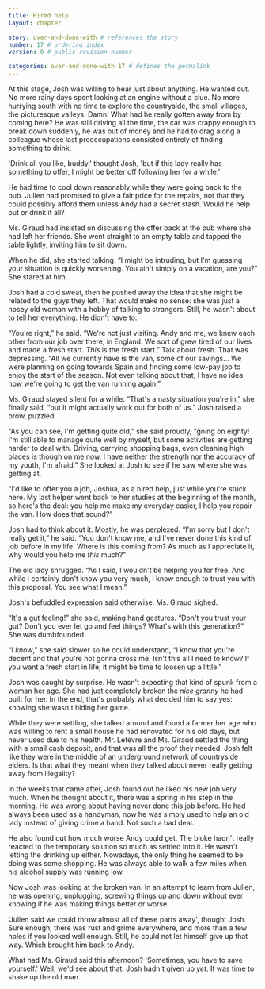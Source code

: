 ```yaml
---
title: Hired help
layout: chapter

story: over-and-done-with # references the story
number: 17 # ordering index
version: 0 # public revision number

categories: over-and-done-with 17 # defines the permalink
---
```

At this stage, Josh was willing to hear just about anything. He wanted out. No more rainy days spent looking at an engine without a clue. No more hurrying south with no time to explore the countryside, the small villages, the picturesque valleys. Damn! What had he really gotten away from by coming here? He was still driving all the time, the car was crappy enough to break down suddenly, he was out of money and he had to drag along a colleague whose last preoccupations consisted entirely of finding something to drink.

'Drink all you like, buddy,' thought Josh, 'but if this lady really has something to offer, I might be better off following her for a while.'

He had time to cool down reasonably while they were going back to the pub. Julien had promised to give a fair price for the repairs, not that they could possibly afford them unless Andy had a secret stash. Would he help out or drink it all?

Ms. Giraud had insisted on discussing the offer back at the pub where she had left her friends. She went straight to an empty table and tapped the table lightly, inviting him to sit down.

When he did, she started talking. “I might be intruding, but I'm guessing your situation is quickly worsening. You ain't simply on a vacation, are you?” She stared at him.

Josh had a cold sweat, then he pushed away the idea that she might be related to the guys they left. That would make no sense: she was just a nosey old woman with a hobby of talking to strangers. Still, he wasn't about to tell her everything. He didn't have to.

“You're right,” he said. “We're not just visiting. Andy and me, we knew each other from our job over there, in England. We sort of grew tired of our lives and made a fresh start. *This* is the fresh start.” Talk about fresh. That was depressing. “All we currently have is the van, some of our savings… We were planning on going towards Spain and finding some low-pay job to enjoy the start of the season. Not even talking about that, I have no idea how we're going to get the van running again.”

Ms. Giraud stayed silent for a while. “That's a nasty situation you're in,” she finally said, “but it might actually work out for both of us.” Josh raised a brow, puzzled.

“As you can see, I'm getting quite old,” she said proudly, “going on eighty! I'm still able to manage quite well by myself, but some activities are getting harder to deal with. Driving, carrying shopping bags, even cleaning high places is though on me now. I have neither the strength nor the accuracy of my youth, I'm afraid.” She looked at Josh to see if he saw where she was getting at.

“I'd like to offer you a job, Joshua, as a hired help, just while you're stuck here. My last helper went back to her studies at the beginning of the month, so here's the deal: you help me make my everyday easier, I help you repair the van. How does that sound?”

Josh had to think about it. Mostly, he was perplexed. “I'm sorry but I don't really get it,” he said. “You don't know me, and I've never done this kind of job before in my life. Where is this coming from? As much as I appreciate it, why would you help me *this* much?”

The old lady shrugged. “As I said, I wouldn't be helping you for free. And while I certainly don't know you very much, I know enough to trust you with this proposal. You see what I mean.”

Josh's befuddled expression said otherwise. Ms. Giraud sighed.

“It's a gut feeling!” she said, making hand gestures. “Don't you trust your gut? Don't you ever let go and feel things? What's with this generation?” She was dumbfounded.

“I *know*,” she said slower so he could understand, “I know that you're decent and that you're not gonna cross me. Isn't this all I need to know? If you want a fresh start in life, it might be time to loosen up a little.”

Josh was caught by surprise. He wasn't expecting that kind of spunk from a woman her age. She had just completely broken the *nice granny* he had built for her. In the end, that's probably what decided him to say yes: knowing she wasn't hiding her game.

While they were settling, she talked around and found a farmer her age who was willing to rent a small house he had renovated for his old days, but never used due to his health. Mr. Lefèvre and Ms. Giraud settled the thing with a small cash deposit, and that was all the proof they needed. Josh felt like they were in the middle of an underground network of countryside elders. Is that what they meant when they talked about never really getting away from illegality?

In the weeks that came after, Josh found out he liked his new job very much. When he thought about it, there was a spring in his step in the morning. He was wrong about having never done this job before. He had always been used as a handyman, now he was simply used to help an old lady instead of giving crime a hand. Not such a bad deal.

He also found out how much worse Andy could get. The bloke hadn't really reacted to the temporary solution so much as settled into it. He wasn't letting the drinking up either. Nowadays, the only thing he seemed to be doing was some shopping. He was always able to walk a few miles when his alcohol supply was running low.

Now Josh was looking at the broken van. In an attempt to learn from Julien, he was opening, unplugging, screwing things up and down without ever knowing if he was making things better or worse.

'Julien said we could throw almost all of these parts away', thought Josh. Sure enough, there was rust and grime everywhere, and more than a few holes if you looked well enough. Still, he could not let himself give up that way. Which brought him back to Andy.

What had Ms. Giraud said this afternoon? 'Sometimes, you have to save yourself.' Well, we'd see about that. Josh hadn't given up *yet*. It was time to shake up the old man.
